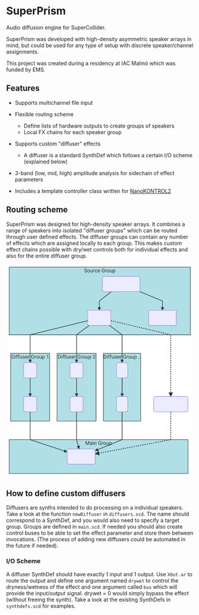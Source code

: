 SuperPrism
==========

Audio diffusion engine for SuperCollider.

SuperPrism was developed with high-density asymmetric speaker arrays in mind, but could be used for any type of setup with discrete speaker/channel assignments.

This project was created during a residency at IAC Malmö which was funded by EMS.

Features
--------

* Supports multichannel file input

* Flexible routing scheme
    - Define lists of hardware outputs to create groups of speakers
    - Local FX chains for each speaker group

* Supports custom "diffuser" effects
    - A diffuser is a standard SynthDef which follows a certain I/O scheme (explained below)

* 3-band (low, mid, high) amplitude analysis for sidechain of effect parameters

* Includes a template controller class written for [NanoKONTROL2](https://github.com/davidgranstrom/NanoKontrol2)

Routing scheme
--------------

SuperPrism was designed for high-density speaker arrays. It combines a range of speakers into isolated "diffuser groups" which can be routed through user defined effects. The diffuser groups can contain any number of effects which are assigned locally to each group. This makes custom effect chains possible with dry/wet controls both for individual effects and also for the entire diffuser group.

![](assets/images/routing.svg)

How to define custom diffusers
------------------------------

Diffusers are synths intended to do processing on a individual speakers. Take a look at the function `newDiffuser` in `diffusers.scd`. The name should correspond to a SynthDef, and you would also need to specify a target group. Groups are defined in `main.scd`. If needed you should also create control buses to be able to set the effect parameter and store them between invocations. (The process of adding new diffusers could be automated in the future if needed). 

### I/O Scheme

A diffuser SynthDef should have exactly 1 input and 1 output. Use `XOut.ar` to route the output and define one argument named `drywet` to control the dryness/wetness of the effect and one argument called `bus` which will provide the input/output signal. drywet = 0 would simply bypass the effect (without freeing the synth). Take a look at the existing SynthDefs in `synthdefs.scd` for examples.

